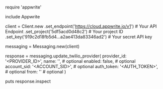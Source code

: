 require 'appwrite'

include Appwrite

client = Client.new
    .set_endpoint('https://cloud.appwrite.io/v1') # Your API Endpoint
    .set_project('5df5acd0d48c2') # Your project ID
    .set_key('919c2d18fb5d4...a2ae413da83346ad2') # Your secret API key

messaging = Messaging.new(client)

response = messaging.update_twilio_provider(
    provider_id: '<PROVIDER_ID>',
    name: '<NAME>', # optional
    enabled: false, # optional
    account_sid: '<ACCOUNT_SID>', # optional
    auth_token: '<AUTH_TOKEN>', # optional
    from: '<FROM>' # optional
)

puts response.inspect
